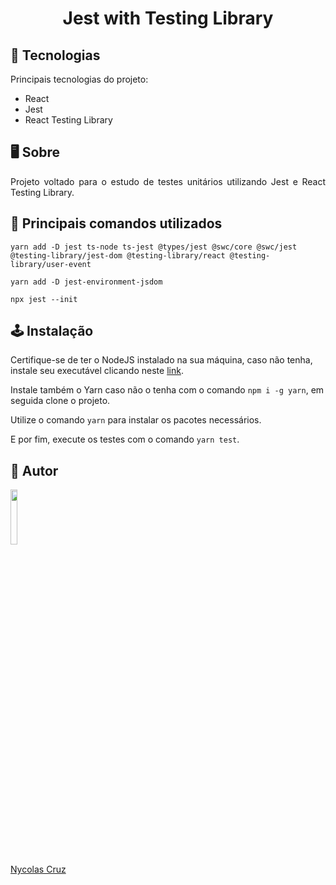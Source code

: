 <h1 align="center">Jest with Testing Library</h1>

## 🚀 Tecnologias

<p>Principais tecnologias do projeto:</p>

- React
- Jest
- React Testing Library

## 🖥️ Sobre

<p align="justify">Projeto voltado para o estudo de testes unitários utilizando Jest e React Testing Library.</p>

## 🔧 Principais comandos utilizados

```
yarn add -D jest ts-node ts-jest @types/jest @swc/core @swc/jest @testing-library/jest-dom @testing-library/react @testing-library/user-event
```

```
yarn add -D jest-environment-jsdom
```

```
npx jest --init
```


## 🕹️ Instalação

Certifique-se de ter o NodeJS instalado na sua máquina, caso não tenha, instale seu executável clicando neste <a href="https://nodejs.org/pt-br/download/">link</a>.

Instale também o Yarn caso não o tenha com o comando ````npm i -g yarn````, em seguida clone o projeto.

Utilize o comando ````yarn```` para instalar os pacotes necessários.

E por fim, execute os testes com o comando ````yarn test````.

## 🐧 Autor

<a href="https://github.com/NycolasCruz">
    <img src="https://github.com/NycolasCruz.png"  width="15%">
    <p>Nycolas Cruz</p>
</a>
